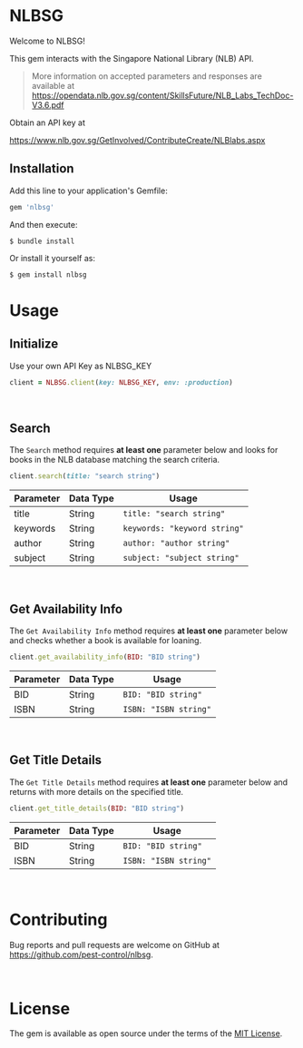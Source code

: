 # NLBSG

Welcome to NLBSG!

This gem interacts with the Singapore National Library (NLB) API. 

>More information on accepted parameters and responses are available at https://opendata.nlb.gov.sg/content/SkillsFuture/NLB_Labs_TechDoc-V3.6.pdf



Obtain an API key at

 https://www.nlb.gov.sg/GetInvolved/ContributeCreate/NLBlabs.aspx


## Installation

Add this line to your application's Gemfile:

```ruby
gem 'nlbsg'
```

And then execute:

    $ bundle install

Or install it yourself as:

    $ gem install nlbsg

# Usage

## Initialize
Use your own API Key as NLBSG_KEY
```ruby
client = NLBSG.client(key: NLBSG_KEY, env: :production)
```

<br>

## Search
The `Search` method requires **at least one** parameter below and looks for books in the NLB database matching the search criteria.
```ruby
client.search(title: "search string")
```
| Parameter | Data Type | Usage                        |
| --------- | --------- | ---------------------------- |
| title     | String    | `title: "search string"`     |
| keywords  | String    | `keywords: "keyword string"`|
| author    | String    | `author: "author string"`    |
| subject   | String    | `subject: "subject string"`  |


<br>

## Get Availability Info
The `Get Availability Info` method requires **at least one** parameter below and checks whether a book is available for loaning.
```ruby
client.get_availability_info(BID: "BID string")
```
| Parameter | Data Type | Usage                        |
| --------- | --------- | ---------------------------- |
| BID       | String    | `BID: "BID string"`          |
| ISBN      | String    | `ISBN: "ISBN string"`        |

<br>

## Get Title Details
The `Get Title Details` method requires **at least one** parameter below and returns with more details on the specified title.
```ruby
client.get_title_details(BID: "BID string")
```
| Parameter | Data Type | Usage                        |
| --------- | --------- | ---------------------------- |
| BID       | String    | `BID: "BID string"`          |
| ISBN      | String    | `ISBN: "ISBN string"`        |



<br>

# Contributing

Bug reports and pull requests are welcome on GitHub at https://github.com/pest-control/nlbsg.

<br>

# License

The gem is available as open source under the terms of the [MIT License](https://opensource.org/licenses/MIT).
